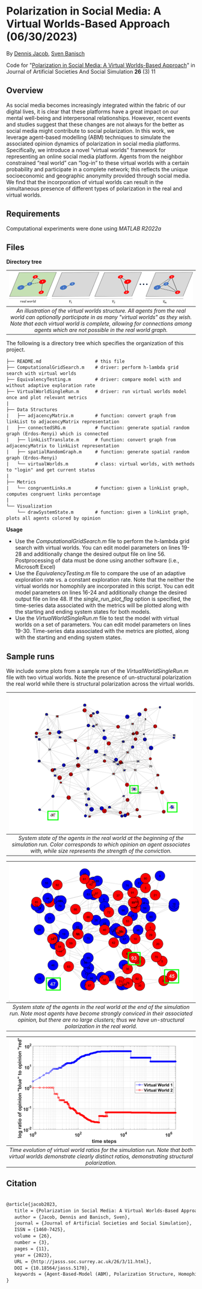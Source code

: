 # Polarization in Social Media: A Virtual Worlds-Based Approach (06/30/2023)

By [Dennis Jacob](https://www.linkedin.com/in/dennis-jacob-072096234/), [Sven Banisch](http://www.universecity.de/)

Code for "[Polarization in Social Media: A Virtual Worlds-Based Approach](https://www.jasss.org/26/3/11.html)" in Journal of Artificial Societies And Social Simulation **26** (3) 11

## Overview
As social media becomes increasingly integrated within the fabric of our digital lives, it is clear that these platforms have a great impact on our mental well-being and interpersonal relationships. However, recent events and studies suggest that these changes are not always for the better as social media might contribute to social polarization. In this work, we leverage agent-based modelling (ABM) techniques to simulate the associated opinion dynamics of polarization in social media platforms. Specifically, we introduce a novel “virtual worlds” framework for representing an online social media platform. Agents from the neighbor constrained “real world” can “log-in” to these virtual worlds with a certain probability and participate in a complete network; this reflects the unique socioeconomic and geographic anonymity provided through social media. We find that the incorporation of virtual worlds can result in the simultaneous presence of different types of polarization in the real and virtual worlds.

## Requirements
Computational experiments were done using *MATLAB R2022a*

## Files

**Directory tree**

| <img src="./assets/VW_Explanation.png" align="center" width="100%" alt="explanation of virtual worlds" > | 
|:--:| 
| *An illustration of the virtual worlds structure. All agents from the real world can optionally participate in as many "virtual worlds" as they wish. Note that each virtual world is complete, allowing for connections among agents which are not possible in the real world graph.* |

The following is a directory tree which specifies the organization of this project.

```shell
├── README.md                    # this file 
├── ComputationalGridSearch.m    # driver: perform h-lambda grid search with virtual worlds
├── EquivalencyTesting.m         # driver: compare model with and without adaptive exploration rate
├── VirtualWorldSingleRun.m      # driver: run virtual worlds model once and plot relevant metrics 
| 
├── Data Structures
|   ├── adjacencyMatrix.m        # function: convert graph from linkList to adjacencyMatrix representation
|   ├── connectedSRG.m           # function: generate spatial random graph (Erdos-Renyi) which is connected
|   ├── linkListTranslate.m      # function: convert graph from adjacencyMatrix to linkList representation
|   ├── spatialRandomGraph.m     # function: generate spatial random graph (Erdos-Renyi)
|   └── virtualWorlds.m          # class: virtual worlds, with methods to "login" and get current status
|
├── Metrics
|   └── congruentLinks.m         # function: given a linkList graph, computes congruent links percentage
| 
└── Visualization   
    └── drawSystemState.m        # function: given a linkList graph, plots all agents colored by opinion
```

**Usage**
- Use the *ComputationalGridSearch.m* file to perform the h-lambda grid search with virtual worlds. You can edit model parameters on lines 19-28 and additionally change the desired output file on line 56. Postprocessing of data must be done using another software (i.e., Microsoft Excel)
- Use the *EquivalencyTesting.m* file to compare the use of an adaptive exploration rate vs. a constant exploration rate. Note that the neither the virtual worlds nor homophily are incorporated in this script. You can edit model parameters on lines 16-24 and additionally change the desired output file on line 48. If the *single_run_plot_flag* option is specified, the time-series data associated with the metrics will be plotted along with the starting and ending system states for both models.
- Use the *VirtualWorldSingleRun.m* file to test the model with virtual worlds on a set of parameters. You can edit model parameters on lines 19-30. Time-series data associated with the metrics are plotted, along with the starting and ending system states.

## Sample runs
We include some plots from a sample run of the *VirtualWorldSingleRun.m* file with two virtual worlds. Note the presence of un-structural polarization the real world while there is structural polarization across the virtual worlds.

| <img src="./assets/VW_SingleRun_Start.png" align="center" width="100%" alt="virtual worlds starting system state" > | 
|:--:| 
| *System state of the agents in the real world at the beginning of the simulation run. Color corresponds to which opinion an agent associates with, while size represents the strength of the conviction.* |

| <img src="./assets/VW_SingleRun_Final.png" align="center" width="100%" alt="virtual worlds ending system state" > | 
|:--:| 
| *System state of the agents in the real world at the end of the simulation run. Note most agents have become strongly conviced in their associated opinion, but there are no large clusters; thus we have un-structural polarization in the real world.* |

| <img src="./assets/VW_SingleRun_Ratio.png" align="center" width="100%" alt="virtual worlds evaluation ratios" > | 
|:--:| 
| *Time evolution of virtual world ratios for the simulation run. Note that both virtual worlds demonstrate clearly distinct ratios, demonstrating structural polarization.* |

## Citation

```tex

@article{jacob2023,
   title = {Polarization in Social Media: A Virtual Worlds-Based Approach},
   author = {Jacob, Dennis and Banisch, Sven},
   journal = {Journal of Artificial Societies and Social Simulation},
   ISSN = {1460-7425},
   volume = {26},
   number = {3},
   pages = {11},
   year = {2023},
   URL = {http://jasss.soc.surrey.ac.uk/26/3/11.html},
   DOI = {10.18564/jasss.5170},
   keywords = {Agent-Based-Model (ABM), Polarization Structure, Homophily, Polarization, Social Media Platforms},
}		
```
